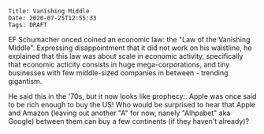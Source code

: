     Title: Vanishing Middle
    Date: 2020-07-25T12:55:33
    Tags: DRAFT

EF Schumacher onced coined an economic law: the "Law of the Vanishing Middle". Expressing disappointment that it did not work on his waistline, he explained that this law was about scale in economic activity, specifically that economic acticity consists in huge mega-corporations, and tiny businesses with few middle-sized companies in between - trending gigantism. 

He said this in the '70s, but it now looks like prophecy:. Apple was once said to be rich enough to buy the US! Who would be surprised to hear that Apple and Amazon (leaving out another "A" for now, nanely "Alhpabet" aka Google) between them can buy a few continents (if they haven't already)?

<!-- more -->


